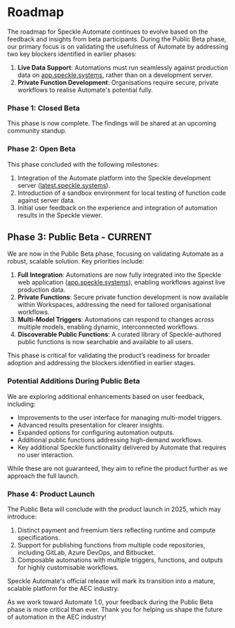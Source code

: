 # Roadmap

The roadmap for Speckle Automate continues to evolve based on the feedback and insights from beta participants. During the Public Beta phase, our primary focus is on validating the usefulness of Automate by addressing two key blockers identified in earlier phases:

1. **Live Data Support**: Automations must run seamlessly against production data on [app.speckle.systems](https://app.speckle.systems), rather than on a development server.  
2. **Private Function Development**: Organisations require secure, private workflows to realise Automate's potential fully.

### Phase 1: Closed Beta

This phase is now complete. The findings will be shared at an upcoming community standup.

### Phase 2: Open Beta

This phase concluded with the following milestones:
1. Integration of the Automate platform into the Speckle development server ([latest.speckle.systems](https://latest.speckle.systems)).  
2. Introduction of a sandbox environment for local testing of function code against server data.  
3. Initial user feedback on the experience and integration of automation results in the Speckle viewer.

## Phase 3: Public Beta - **CURRENT**

We are now in the Public Beta phase, focusing on validating Automate as a robust, scalable solution. Key priorities include:

1. **Full Integration**: Automations are now fully integrated into the Speckle web application ([app.speckle.systems](https://app.speckle.systems)), enabling workflows against live production data.  
2. **Private Functions**: Secure private function development is now available within Workspaces, addressing the need for tailored organisational workflows.  
3. **Multi-Model Triggers**: Automations can respond to changes across multiple models, enabling dynamic, interconnected workflows.  
4. **Discoverable Public Functions**: A curated library of Speckle-authored public functions is now searchable and available to all users.  

This phase is critical for validating the product’s readiness for broader adoption and addressing the blockers identified in earlier stages.

### Potential Additions During Public Beta

We are exploring additional enhancements based on user feedback, including:

- Improvements to the user interface for managing multi-model triggers.  
- Advanced results presentation for clearer insights.  
- Expanded options for configuring automation outputs.  
- Additional public functions addressing high-demand workflows.  
- Key additional Speckle functionality delivered by Automate that requires no user interaction.

While these are not guaranteed, they aim to refine the product further as we approach the full launch.

### Phase 4: Product Launch

The Public Beta will conclude with the product launch in 2025, which may introduce:

1. Distinct payment and freemium tiers reflecting runtime and compute specifications.  
2. Support for publishing functions from multiple code repositories, including GitLab, Azure DevOps, and Bitbucket.  
3. Composable automations with multiple triggers, functions, and outputs for highly customisable workflows.  

Speckle Automate's official release will mark its transition into a mature, scalable platform for the AEC industry.

As we work toward Automate 1.0, your feedback during the Public Beta phase is more critical than ever. Thank you for helping us shape the future of automation in the AEC industry!
